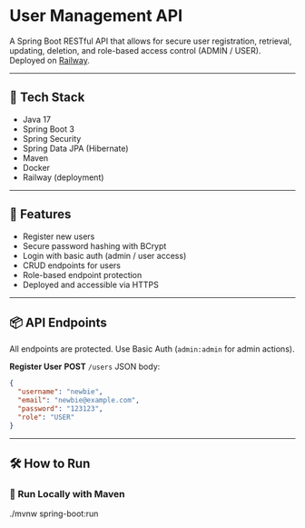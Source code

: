 # User Management API

A Spring Boot RESTful API that allows for secure user registration, retrieval, updating, deletion, and role-based access control (ADMIN / USER).  
Deployed on [Railway](https://user-management-api-production-7709.up.railway.app).

---

## 🧰 Tech Stack

- Java 17
- Spring Boot 3
- Spring Security
- Spring Data JPA (Hibernate)
- Maven
- Docker
- Railway (deployment)

---

## 🚀 Features

- Register new users
- Secure password hashing with BCrypt
- Login with basic auth (admin / user access)
- CRUD endpoints for users
- Role-based endpoint protection
- Deployed and accessible via HTTPS

---

## 📦 API Endpoints

All endpoints are protected. Use Basic Auth (`admin:admin` for admin actions).

**Register User**
**POST** `/users`
JSON body:

```json
{
  "username": "newbie",
  "email": "newbie@example.com",
  "password": "123123",
  "role": "USER"
}
```

---

## 🛠️  How to Run

### 🧪 Run Locally with Maven

./mvnw spring-boot:run
